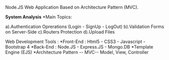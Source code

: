 Node.JS Web Application Based on Architecture Pattern (MVC).

**System Analysis**
*Main Topics:

a).Authentication Oprerations (Login - SignUp - LogOut)
b).Validation Forms on Server-Side
c).Routers Protection
d).Upload Files

  
Web Development Tools : 
  *Front-End : Html5 - CSS3 - Javascript - Bootstrap 4
  *Back-End : Node.JS - Express.JS - Mongo.DB
  *Template Engine (EJS)
  *Architecture Pattern -- MVC-- Model, View, Controller

